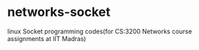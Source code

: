 # networks-socket

linux Socket programming codes(for CS:3200 Networks course assignments at IIT Madras)
